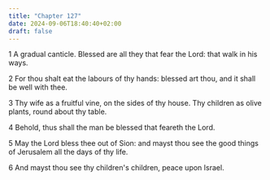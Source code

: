 ```yaml
---
title: "Chapter 127"
date: 2024-09-06T18:40:40+02:00
draft: false
---
```




1 A gradual canticle. Blessed are all they that fear the Lord: that walk in his ways.

2 For thou shalt eat the labours of thy hands: blessed art thou, and it shall be well with thee.

3 Thy wife as a fruitful vine, on the sides of thy house. Thy children as olive plants, round about thy table.

4 Behold, thus shall the man be blessed that feareth the Lord.

5 May the Lord bless thee out of Sion: and mayst thou see the good things of Jerusalem all the days of thy life.

6 And mayst thou see thy children's children, peace upon Israel.

